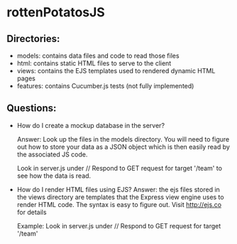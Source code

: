 # rottenPotatosJS

## Directories:
- models: contains data files and code to read those files
- html: contains static HTML files to serve to the client
- views: contains the EJS templates used to rendered dynamic HTML pages
- features: contains Cucumber.js tests (not fully implemented)

## Questions:

- How do I create a mockup database in the server?

   Answer: Look up the files in the models directory. You will need
   to figure out how to store your data as a JSON object which is then
   easily read by the associated JS code.

   Look in server.js under // Respond to GET request for target '/team'
   to see how the data is read.

- How do I render HTML files using EJS?
   Answer: the ejs files stored in the views directory are templates
   that the Express view engine uses to render HTML code. 
   The syntax is easy to figure out. Visit http://ejs.co for details
   
   Example: Look in server.js under // Respond to GET request for target '/team'

   
